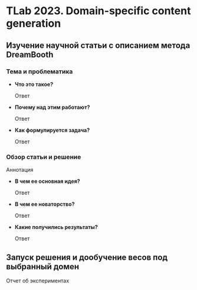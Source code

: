 # TLab 2023. Domain-specific content generation

## Изучение научной статьи с описанием метода DreamBooth

### Тема и проблематика

- **Что это такое?**

  Ответ

- **Почему над этим работают?**

  Ответ
  
- **Как формулируется задача?**

  Ответ

### Обзор статьи и решение

Аннотация

- **В чем ее основная идея?**

  Ответ

- **В чем ее новаторство?**

  Ответ
  
- **Какие получились результаты?**

  Ответ

## Запуск решения и дообучение весов под выбранный домен

Отчет об экспериментах
